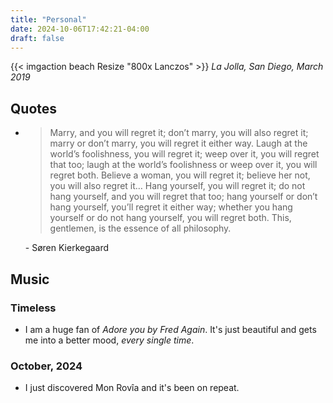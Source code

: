 ```yaml
---
title: "Personal"
date: 2024-10-06T17:42:21-04:00
draft: false
---
```


{{< imgaction beach Resize "800x Lanczos" >}} *La Jolla, San Diego, March 2019*

## Quotes

- > Marry, and you will regret it; don’t marry, you will also regret it; marry or don’t marry, you will regret it either way. Laugh at the world’s foolishness, you will regret it; weep over it, you will regret that too; laugh at the world’s foolishness or weep over it, you will regret both. Believe a woman, you will regret it; believe her not, you will also regret it… Hang yourself, you will regret it; do not hang yourself, and you will regret that too; hang yourself or don’t hang yourself, you’ll regret it either way; whether you hang yourself or do not hang yourself, you will regret both. This, gentlemen, is the essence of all philosophy. 

    \- Søren Kierkegaard


## Music

### Timeless
- I am a huge fan of *Adore you by Fred Again*. It's just beautiful and gets me into a better mood, *every single time*.

### October, 2024
- I just discovered Mon Rovîa and it's been on repeat.
